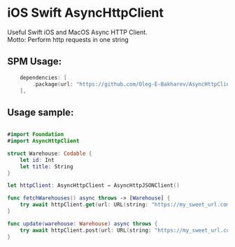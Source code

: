 # iOS Swift AsyncHttpClient

Useful Swift iOS and MacOS Async HTTP Client.\
Motto: Perform http requests in one string

## SPM Usage:
```swift
    dependencies: [
        .package(url: "https://github.com/Oleg-E-Bakharev/AsyncHttpClient", from: "1.0.0")
    ],
```

## Usage sample:
```swift

#import Foundation
#import AsyncHttpClient

struct Warehouse: Codable {
    let id: Int
    let title: String
}

let httpClient: AsyncHttpClient = AsyncHttpJSONClient()

func fetchWarehouses() async throws -> [Warehouse] {
    try await httpClient.get(url: URL(string: "https://my_sweet_url.com/warehouses"))
}

func update(warehouse: Warehouse) async throws {
    try await httpClient.post(url: URL(string: "https://my_sweet_url.com/warehouse"), body: warehouse)
}

```
